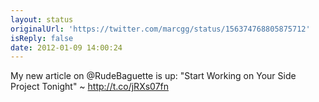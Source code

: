 ```yaml
---
layout: status
originalUrl: 'https://twitter.com/marcgg/status/156374768805875712'
isReply: false
date: 2012-01-09 14:00:24
---
```


My new article on @RudeBaguette is up: "Start Working on Your Side Project Tonight" ~ http://t.co/jRXs07fn

